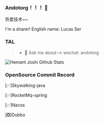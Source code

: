 ### Andotorg！！！ 👋

热爱技术~~

I'm a sharer! English name: Lucas Ser

### TAL

> - 💬 Ask me about--> wechat: andotorg

<!--
**andotorg/andotorg** is a ✨ _special_ ✨ repository because its `README.md` (this file) appears on your GitHub profile.

Here are some ideas to get you started:

- 🔭 I’m currently working on ...
- 🌱 I’m currently learning ...
- 👯 I’m looking to collaborate on ...
- 🤔 I’m looking for help with ...
- 💬 Ask me about ...
- 📫 How to reach me: ...
- 😄 Pronouns: ...
- ⚡ Fun fact: ...
-->


![Hemant Joshi Github Stats](https://github-readme-stats.vercel.app/api?username=andotorg&show_icons=true&title_color=fff&icon_color=79ff97&text_color=9f9f9f&bg_color=151515&hide=["contribs"])


### OpenSource Commit Record

[✅]Skywalking-java

[✅]RocketMq-spring

[✅]Nacos

[❎]Dubbo 
